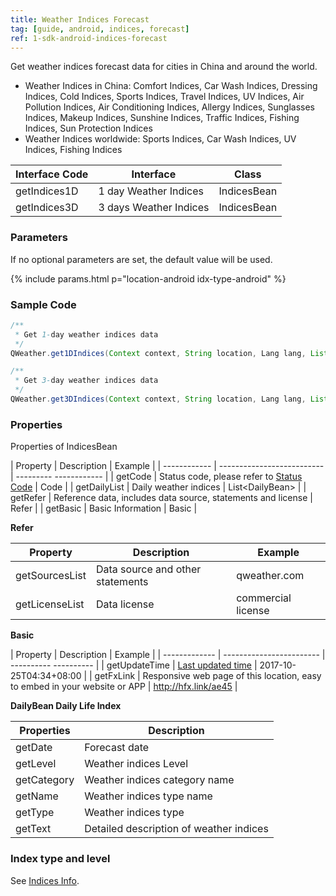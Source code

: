 ```yaml
---
title: Weather Indices Forecast
tag: [guide, android, indices, forecast]
ref: 1-sdk-android-indices-forecast
---
```


Get weather indices forecast data for cities in China and around the world.

- Weather Indices in China: Comfort Indices, Car Wash Indices, Dressing Indices, Cold Indices, Sports Indices, Travel Indices, UV Indices, Air Pollution Indices, Air Conditioning Indices, Allergy Indices, Sunglasses Indices, Makeup Indices, Sunshine Indices, Traffic Indices, Fishing Indices, Sun Protection Indices
- Weather Indices worldwide: Sports Indices, Car Wash Indices, UV Indices, Fishing Indices

| Interface Code| Interface  | Class |
| ----------- | ------------ | ----------- |
| getIndices1D| 1 day Weather Indices  | IndicesBean |
| getIndices3D| 3 days Weather Indices  | IndicesBean |

### Parameters

If no optional parameters are set, the default value will be used.

{% include params.html p="location-android idx-type-android" %}

### Sample Code

```java
/**
 * Get 1-day weather indices data
 */
QWeather.get1DIndices(Context context, String location, Lang lang, List<IndicesType> types, QWeather.OnResultIndicesListener listener);

/**
 * Get 3-day weather indices data
 */
QWeather.get3DIndices(Context context, String location, Lang lang, List<IndicesType> types, QWeather.OnResultIndicesListener listener);
```

### Properties

Properties of IndicesBean

| Property | Description | Example |
| ------------ | -------------------------- | --------- ------------ |
| getCode | Status code, please refer to [Status Code](/en/docs/resource/status-code/) | Code |
| getDailyList | Daily weather indices | List&lt;DailyBean&gt; |
| getRefer | Reference data, includes data source, statements and license | Refer |
| getBasic | Basic Information | Basic |

**Refer**

| Property | Description | Example |
| -------------- | ------------ | ------------------ |
| getSourcesList | Data source and other statements | qweather.com |
| getLicenseList | Data license | commercial license |

**Basic**

| Property | Description | Example |
| ------------- | ------------------------ | ---------- ---------- |
| getUpdateTime | [Last updated time](/en/docs/resource/glossary#update-time) | 2017-10-25T04:34+08:00 |
| getFxLink | Responsive web page of this location, easy to embed in your website or APP | http://hfx.link/ae45 |


**DailyBean Daily Life Index**

| Properties | Description |
| ----------- | ------------------------------------------------|
| getDate | Forecast date |
| getLevel | Weather indices Level |
| getCategory | Weather indices category name |
| getName | Weather indices type name |
| getType | Weather indices type |
| getText | Detailed description of weather indices |

### Index type and level

See [Indices Info](/en/docs/resource/indices-info/).

